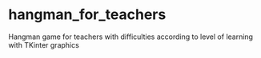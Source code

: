 # hangman_for_teachers
Hangman game for teachers with difficulties according to level of learning with TKinter graphics
